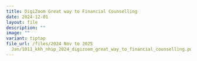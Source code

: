```yaml
---
title: DigiZoom Great way to Financial Counselling
date: 2024-12-01
layout: file
description: ""
image: ""
variant: tiptap
file_url: /files/2024 Nov to 2025
  Jan/1011_kkh_nhip_2024_digizoom_great_way_to_financial_counselling.pdf
---
```

